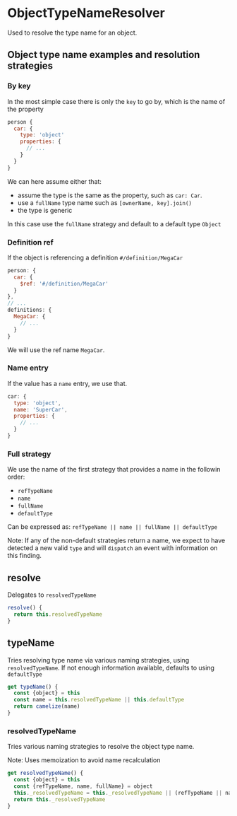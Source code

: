 # ObjectTypeNameResolver

Used to resolve the type name for an object.

## Object type name examples and resolution strategies

### By key

In the most simple case there is only the `key` to go by, which is the name of the property

```js
person {
  car: {
    type: 'object'
    properties: {
      // ...
    }
  }
}
```

We can here assume either that:

- assume the type is the same as the property, such as `car: Car`.
- use a `fullName` type name such as `[ownerName, key].join()`
- the type is generic

In this case use the `fullName` strategy and default to a default type `Object`

### Definition ref

If the object is referencing a definition `#/definition/MegaCar`

```js
person: {
  car: {
    $ref: '#/definition/MegaCar'
  }
},
// ...
definitions: {
  MegaCar: {
    // ...
  }
}
```

We will use the ref name `MegaCar`.

### Name entry

If the value has a `name` entry, we use that.

```js
car: {
  type: 'object',
  name: 'SuperCar',
  properties: {
    // ...
  }
}
```

### Full strategy

We use the name of the first strategy that provides a name in the followin order:

- `refTypeName`
- `name`
- `fullName`
- `defaultType`

Can be expressed as: `refTypeName || name || fullName || defaultType`

Note: If any of the non-default strategies return a name, we expect to have detected a new valid `type` and will `dispatch` an event with information on this finding.

## resolve

Delegates to `resolvedTypeName`

```js
resolve() {
  return this.resolvedTypeName
}
```

## typeName

Tries resolving type name via various naming strategies, using `resolvedTypeName`.
If not enough information available, defaults to using `defaultType`

```js
get typeName() {
  const {object} = this
  const name = this.resolvedTypeName || this.defaultType
  return camelize(name)
}
```

### resolvedTypeName

Tries various naming strategies to resolve the object type name.

Note: Uses memoization to avoid name recalculation

```js
get resolvedTypeName() {
  const {object} = this
  const {refTypeName, name, fullName} = object
  this._resolvedTypeName = this._resolvedTypeName || (refTypeName || name || fullName)
  return this._resolvedTypeName
}
```
